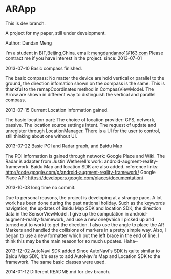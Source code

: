 ARApp
=====

This is dev branch.

A project for my paper, still under development.


Author: Dandan Meng

I'm a student in BIT,Beijing,China.
email: mengdandanno1@163.com
Please contract me if you have interest in the project.
since: 2013-07-01


2013-07-10 Basic compass finished.

The basic compass:
No matter the device are hold vertical or parallel to the ground, the direction infomation shown on the compass is the same.
This is thankful to the remapCoordinates method in CompassViewModel. 
The Arrow are shown in different way to distinguish the vertical and parallel compass.

2013-07-15 Current Location information gained.

The basic location part:
The choice of location provider: GPS, network, passive.
The location source settings intent.
The request of update and unregister through LocationManager.
There is a UI for the user to control, still thinking about one without UI.

2013-07-22 Basic POI and Radar graph, and Baidu Map

The POI information is gained through network: Google Place and Wiki.
The Radar is adapter from Justin Wetherell's work: android-augment-reality-framework.
Baidu Map and location SDK are also added.
reference links:
http://code.google.com/p/android-augment-reality-framework/
Google Place API:
https://developers.google.com/places/documentation/

2013-10-08 long time no commit.

Due to personal reasons, the project is developing at a strange pace.
A lot work has been done during the past national holiday.
Such as the keywords navigation, the updates of Baidu Map SDK and location SDK, the direction data in the SensorViewModel.
I give up the computation in android-augment-reality-framework, and use a new one(which I picked up and turned out to work) to get the direction.
I also use the angle to place the AR Markers and handled the collisions of markers in a pretty simple way.
Also, I began to use a new formatter which put the left brace in the end of line.
I think this may be the main reason for so much updates. Haha~

2013-12-02 AutoNavi SDK added
Since AutoNavi's SDK is quite similar to Baidu Map SDK, it's easy to add AutoNavi's Map and Location SDK to the framework.
The same basic classes were used.


2014-01-12
Different README.md for dev branch.



